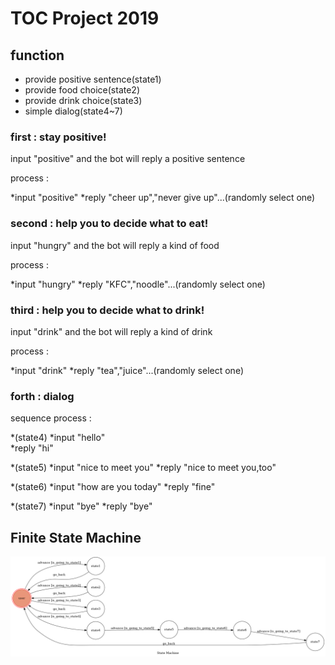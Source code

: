 # TOC Project 2019


## function
* provide positive sentence(state1)
* provide food choice(state2)
* provide drink choice(state3)
* simple dialog(state4~7)

### first : stay positive!
input "positive" and the bot will reply a positive sentence

process : 

*input "positive"
	*reply "cheer up","never give up"...(randomly select one)

### second : help you to decide what to eat!
input "hungry" and the bot will reply a kind of food

process : 

*input "hungry"
	*reply "KFC","noodle"...(randomly select one)

### third : help you to decide what to drink!
input "drink" and the bot will reply a kind of drink

process : 

*input "drink" 
	*reply "tea","juice"...(randomly select one)

### forth : dialog
sequence process : 

*(state4)
	*input "hello"     
	*reply "hi"

*(state5)
	*input "nice to meet you"
	*reply "nice to meet you,too"

*(state6)
	*input "how are you today" 
	*reply "fine"

*(state7)
	*input "bye"
	*reply "bye"

## Finite State Machine
![fsm](./img/show.png)


